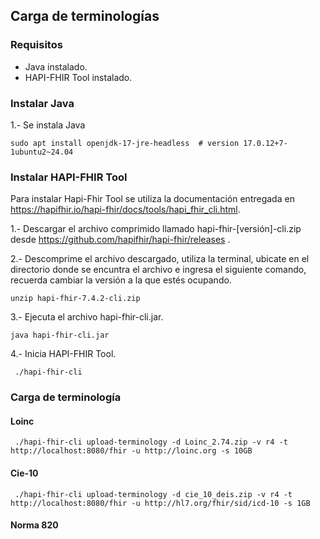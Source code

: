 
## Carga de terminologías

### Requisitos

- Java instalado.
- HAPI-FHIR Tool instalado.
  

### Instalar Java
1.- Se instala Java
```
sudo apt install openjdk-17-jre-headless  # version 17.0.12+7-1ubuntu2~24.04
```

### Instalar HAPI-FHIR Tool

Para instalar Hapi-Fhir Tool se utiliza la documentación entregada en https://hapifhir.io/hapi-fhir/docs/tools/hapi_fhir_cli.html.

1.- Descargar el archivo comprimido llamado hapi-fhir-[versión]-cli.zip desde https://github.com/hapifhir/hapi-fhir/releases .

2.- Descomprime el archivo descargado, utiliza la terminal, ubicate en el directorio donde se encuntra el archivo e ingresa el siguiente comando, recuerda cambiar la versión a la que estés ocupando.
```
unzip hapi-fhir-7.4.2-cli.zip
```

3.- Ejecuta el archivo hapi-fhir-cli.jar.
```
java hapi-fhir-cli.jar
```

4.- Inicia HAPI-FHIR Tool.
```
 ./hapi-fhir-cli
```

### Carga de terminología

#### Loinc
```
 ./hapi-fhir-cli upload-terminology -d Loinc_2.74.zip -v r4 -t http://localhost:8080/fhir -u http://loinc.org -s 10GB
```

#### Cie-10
```
 ./hapi-fhir-cli upload-terminology -d cie_10_deis.zip -v r4 -t http://localhost:8080/fhir -u http://hl7.org/fhir/sid/icd-10 -s 1GB
```

#### Norma 820


